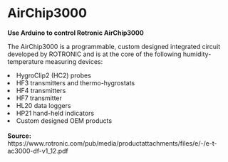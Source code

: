 # AirChip3000
<b>Use Arduino to control Rotronic AirChip3000</b>

The AirChip3000 is a programmable, custom designed integrated circuit developed by ROTRONIC and is at the
core of the following humidity-temperature measuring devices:
<li> HygroClip2 (HC2) probes </li>
<li> HF3 transmitters and thermo-hygrostats </li>
<li> HF4 transmitters </li>
<li> HF7 transmitter </li>
<li> HL20 data loggers </li>
<li> HP21 hand-held indicators </li>
<li> Custom designed OEM products </li>
<br>
<b>Source:</b> https://www.rotronic.com/pub/media/productattachments/files/e/-/e-t-ac3000-df-v1_12.pdf
